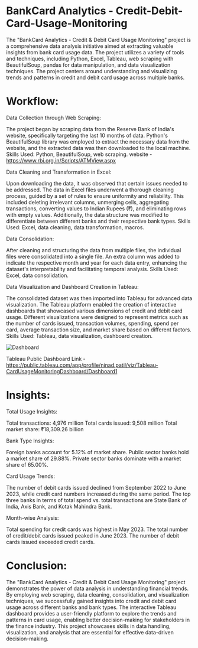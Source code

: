 # BankCard Analytics - Credit-Debit-Card-Usage-Monitoring
The "BankCard Analytics - Credit & Debit Card Usage Monitoring" project is a comprehensive data analysis initiative aimed at extracting valuable insights from bank card usage data. The project utilizes a variety of tools and techniques, including Python, Excel, Tableau, web scraping with BeautifulSoup, pandas for data manipulation, and data visualization techniques. The project centers around understanding and visualizing trends and patterns in credit and debit card usage across multiple banks.

# Workflow:

Data Collection through Web Scraping:

The project began by scraping data from the Reserve Bank of India's website, specifically targeting the last 10 months of data. Python's BeautifulSoup library was employed to extract the necessary data from the website, and the extracted data was then downloaded to the local machine.
Skills Used: Python, BeautifulSoup, web scraping.
website - https://www.rbi.org.in/Scripts/ATMView.aspx

Data Cleaning and Transformation in Excel:

Upon downloading the data, it was observed that certain issues needed to be addressed. The data in Excel files underwent a thorough cleaning process, guided by a set of rules to ensure uniformity and reliability. This included deleting irrelevant columns, unmerging cells, aggregating transactions, converting values to Indian Rupees (₹), and eliminating rows with empty values. Additionally, the data structure was modified to differentiate between different banks and their respective bank types.
Skills Used: Excel, data cleaning, data transformation, macros.

Data Consolidation:

After cleaning and structuring the data from multiple files, the individual files were consolidated into a single file. An extra column was added to indicate the respective month and year for each data entry, enhancing the dataset's interpretability and facilitating temporal analysis.
Skills Used: Excel, data consolidation.

Data Visualization and Dashboard Creation in Tableau:

The consolidated dataset was then imported into Tableau for advanced data visualization. The Tableau platform enabled the creation of interactive dashboards that showcased various dimensions of credit and debit card usage. Different visualizations were designed to represent metrics such as the number of cards issued, transaction volumes, spending, spend per card, average transaction size, and market share based on different factors.
Skills Used: Tableau, data visualization, dashboard creation.


![Dashboard](https://github.com/NiNja-09/BankCard-Analytics---Credit-Debit-Card-Usage-Monitoring/assets/60342946/e74b844a-d79e-4456-8049-6188512e912f)

Tableau Public Dashboard Link - https://public.tableau.com/app/profile/ninad.patil/viz/Tableau-CardUsageMonitoringDashboard/Dashboard1

# Insights:

Total Usage Insights:

  Total transactions: 4,976 million
  Total cards issued: 9,508 million
  Total market share: ₹18,309.26 billion

Bank Type Insights:

  Foreign banks account for 5.12% of market share.
  Public sector banks hold a market share of 29.88%.
  Private sector banks dominate with a market share of 65.00%.

Card Usage Trends:

  The number of debit cards issued declined from September 2022 to June 2023, while credit card numbers increased during the same period.
  The top three banks in terms of total spend vs. total transactions are State Bank of India, Axis Bank, and Kotak Mahindra Bank.

Month-wise Analysis:

  Total spending for credit cards was highest in May 2023.
  The total number of credit/debit cards issued peaked in June 2023.
  The number of debit cards issued exceeded credit cards.

# Conclusion:
The "BankCard Analytics - Credit & Debit Card Usage Monitoring" project demonstrates the power of data analysis in understanding financial trends. By employing web scraping, data cleaning, consolidation, and visualization techniques, we successfully gained insights into credit and debit card usage across different banks and bank types. The interactive Tableau dashboard provides a user-friendly platform to explore the trends and patterns in card usage, enabling better decision-making for stakeholders in the finance industry. This project showcases skills in data handling, visualization, and analysis that are essential for effective data-driven decision-making.
